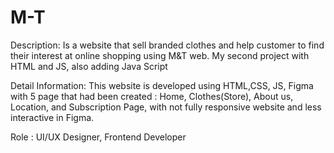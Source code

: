 # M-T

Description: Is a website that sell branded clothes and help customer to find their interest
at online shopping using M&T web. My second project with HTML and JS, also adding Java Script

Detail Information: This website is developed using HTML,CSS, JS, Figma with 5 page that
had been created : Home, Clothes(Store), About us, Location, and Subscription Page, with
not fully responsive website and less interactive in Figma.

Role : UI/UX Designer, Frontend Developer 
